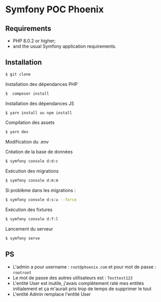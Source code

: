 Symfony POC Phoenix
========================

Requirements
------------

* PHP 8.0.2 or higher;
* and the usual Symfony application requirements.

Installation
------------

```bash
$ git clone
```
Installation des dépendances PHP
```bash
$  composer install
```
Installation des dépendances JS

```bash
$ yarn install ou npm install
```

Compilation des assets
```bash
$ yarn dev
```
Modification du .env

Création de la base de données
```bash
$ symfony console d:d:c
```
Exécution des migrations 
```bash
$ symfony console d:m:m
```

Si problème dans les migrations : 
```bash
$ symfony console d:s:u --force
```

Exécution des fixtures 
```bash
$ symfony console d:f:l
```
Lancement du serveur 
```bash
$ symfony serve
```

PS
------------
* L'admin a pour username : `root@phoenix.com` et pour mot de passe : `rootroot`
* Le mot de passe des autres utilisateurs est : `Testtest123`
* L'entité User est inutile, j'avais complètement raté mes entités initialement et ça m'aurait pris trop de temps de supprimer le tout
* L'entité Admin remplace l'entité User